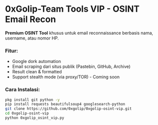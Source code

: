 # 0xGolip-Team Tools VIP - OSINT Email Recon

**Premium OSINT Tool** khusus untuk email reconnaissance berbasis nama, username, atau nomor HP.

### Fitur:
- Google dork automation
- Email scraping dari situs publik (Pastebin, GitHub, Archive)
- Result clean & formatted
- Support stealth mode (via proxy/TOR) - Coming soon

### Cara Instalasi:
```bash
pkg install git python -y
pip install requests beautifulsoup4 googlesearch-python
git clone https://github.com/0xgolip/0xgolip-osint-vip.git
cd 0xgolip-osint-vip
python 0xgolip_osint_vip.py
